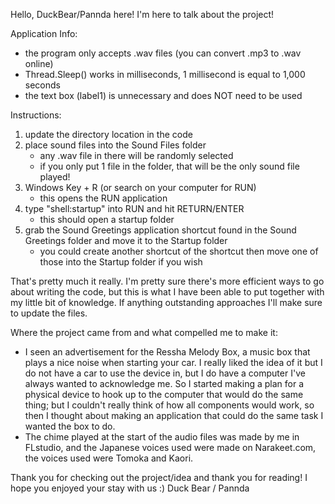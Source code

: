 Hello, DuckBear/Pannda here!
I'm here to talk about the project!

Application Info:
* the program only accepts .wav files (you can convert .mp3 to .wav online)
* Thread.Sleep() works in milliseconds, 1 millisecond is equal to 1,000 seconds
* the text box (label1) is unnecessary and does NOT need to be used

Instructions:
1. update the directory location in the code
2. place sound files into the Sound Files folder
   - any .wav file in there will be randomly selected
   - if you only put 1 file in the folder, that will be the only sound file played!
3. Windows Key + R (or search on your computer for RUN)
   - this opens the RUN application
4. type "shell:startup" into RUN and hit RETURN/ENTER
   - this should open a startup folder
5. grab the Sound Greetings application shortcut found in the Sound Greetings folder and move it to the Startup folder
   - you could create another shortcut of the shortcut then move one of those into the Startup folder if you wish
  
That's pretty much it really. I'm pretty sure there's more efficient ways to go about writing the code, but this is what I have been able to put together with my little bit of knowledge.
If anything outstanding approaches I'll make sure to update the files.


Where the project came from and what compelled me to make it:
- I seen an advertisement for the Ressha Melody Box, a music box that plays a nice noise when starting your car. I really liked the idea of it but I do not have a car to use the device in, but I do have a computer I've always wanted to acknowledge me. 
So I started making a plan for a physical device to hook up to the computer that would do the same thing; but I couldn't really think of how all components would work, so then I thought about making an application that could do the same task I wanted the box to do.
- The chime played at the start of the audio files was made by me in FLstudio, and the Japanese voices used were made on Narakeet.com, the voices used were Tomoka and Kaori.

Thank you for checking out the project/idea and thank you for reading!
I hope you enjoyed your stay with us :)
Duck Bear / Pannda
